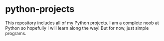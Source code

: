 # python-projects
This repository includes all of my Python projects. I am a complete noob at Python so hopefully I will learn along the way! But for now, just simple programs.
